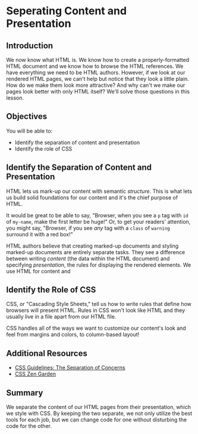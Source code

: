 
# Seperating Content and Presentation

## Introduction
We now know what HTML is. We know how to create a properly-formatted HTML
document and we know how to browse the HTML references. We have everything
we need to be HTML authors. However, if we look at our rendered HTML pages, we
can't help but notice that they look a little plain. How do we make them look
more attractive?  And why can't we make our pages look better with only HTML
itself? We'll solve those questions in this lesson.

## Objectives
You will be able to:
* Identify the separation of content and presentation
* Identify the role of CSS

## Identify the Separation of Content and Presentation

HTML lets us mark-up our content with semantic _structure_. This is what lets
us build solid foundations for our content and it's the chief purpose of HTML.

It would be great to be able to say, "Browser, when you see a `p` tag with
`id` of `my-name`, make the first letter be huge!" Or, to get your readers'
attention, you might say, "Browser, if you see _any_ tag with a `class` of
`warning` surround it with a red box!"

HTML authors believe that creating marked-up documents and styling marked-up
documents are entirely separate tasks. They see a difference between writing
_content_ (the data within the HTML document) and specifying _presentation_,
the rules for displaying the rendered elements.  We use HTML for content and

## Identify the Role of CSS

CSS, or "Cascading Style Sheets," tell us how to write rules that define how
browsers will present HTML. Rules in CSS won't look like HTML and they usually
live in a file apart from our HTML file.

CSS handles all of the ways we want to customize our content's look and feel
from margins and colors, to column-based layout!

## Additional Resources

* [CSS Guidelines: The Separation of Concerns](https://cssguidelin.es/#the-separation-of-concerns)
* [CSS Zen Garden](http://www.csszengarden.com/)

## Summary
We separate the content of our HTML pages from their presentation, which we
style with CSS. By keeping the two separate, we not only utilize the best tools
for each job, but we can change code for one without disturbing the code for
the other.
